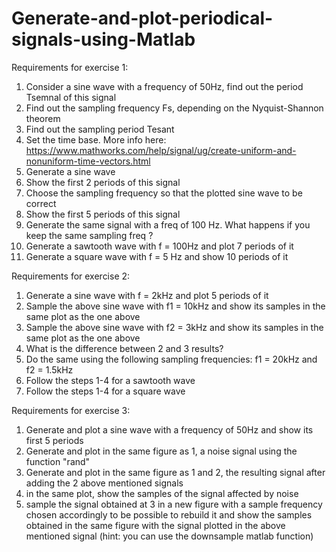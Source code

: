 # Generate-and-plot-periodical-signals-using-Matlab

Requirements for exercise 1:

1. Consider a sine wave with a frequency of 50Hz, find out the period Tsemnal of this signal
2. Find out the sampling frequency Fs, depending on the Nyquist-Shannon theorem
3. Find out the sampling period Tesant
4. Set the time base. More info here: https://www.mathworks.com/help/signal/ug/create-uniform-and-nonuniform-time-vectors.html
5. Generate a sine wave
6. Show the first 2 periods of this signal
7. Choose the sampling frequency so that the plotted sine wave to be correct
8. Show the first 5 periods of this signal
9. Generate the same signal with a freq of 100 Hz. What happens if you keep the same sampling freq ?
10. Generate a sawtooth wave with f = 100Hz and plot 7 periods of it
11. Generate a square wave with f = 5 Hz and show 10 periods of it

Requirements for exercise 2:

1. Generate a sine wave with f = 2kHz and plot 5 periods of it
2. Sample the above sine wave with f1 = 10kHz and show its samples in the same plot as the one above
3. Sample the above sine wave with f2 = 3kHz and show its samples in the same plot as the one above
4. What is the difference between 2 and 3 results?
5. Do the same using the following sampling frequencies: f1 = 20kHz and f2 = 1.5kHz
6. Follow the steps 1-4 for a sawtooth wave
7. Follow the steps 1-4 for a square wave

Requirements for exercise 3:

1. Generate and plot a sine wave with a frequency of 50Hz and show its first 5 periods
2. Generate and plot in the same figure as 1, a noise signal using the function "rand"
3. Generate and plot in the same figure as 1 and 2, the resulting signal after adding the 2 above mentioned signals
4. in the same plot, show the samples of the signal affected by noise
5. sample the signal obtained at 3 in a new figure with a sample frequency chosen accordingly to be possible to rebuild it and show the samples obtained in the same figure with the signal plotted in the above mentioned signal
(hint: you can use the downsample matlab function)
